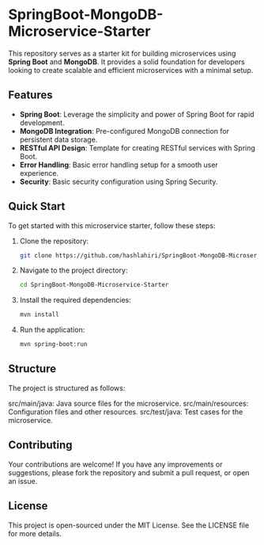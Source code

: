 # SpringBoot-MongoDB-Microservice-Starter

This repository serves as a starter kit for building microservices using **Spring Boot** and **MongoDB**. It provides a solid foundation for developers looking to create scalable and efficient microservices with a minimal setup.

## Features

- **Spring Boot**: Leverage the simplicity and power of Spring Boot for rapid development.
- **MongoDB Integration**: Pre-configured MongoDB connection for persistent data storage.
- **RESTful API Design**: Template for creating RESTful services with Spring Boot.
- **Error Handling**: Basic error handling setup for a smooth user experience.
- **Security**: Basic security configuration using Spring Security.

## Quick Start

To get started with this microservice starter, follow these steps:

1. Clone the repository:
   ```bash
   git clone https://github.com/hashlahiri/SpringBoot-MongoDB-Microservice-Starter.git
2. Navigate to the project directory:
   ```bash
   cd SpringBoot-MongoDB-Microservice-Starter
3. Install the required dependencies:
   ```bash
   mvn install
4. Run the application:
   ```bash
   mvn spring-boot:run

## Structure
The project is structured as follows:

src/main/java: Java source files for the microservice.
src/main/resources: Configuration files and other resources.
src/test/java: Test cases for the microservice.

## Contributing
Your contributions are welcome! If you have any improvements or suggestions, please fork the repository and submit a pull request, or open an issue.

## License
This project is open-sourced under the MIT License. See the LICENSE file for more details.
